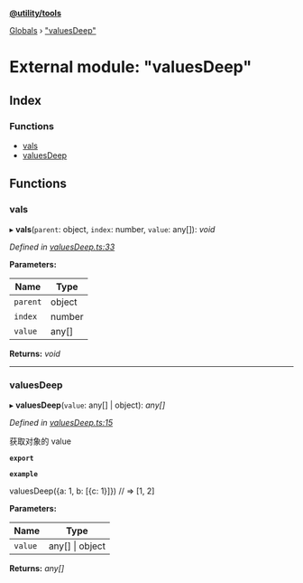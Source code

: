 **[@utility/tools](../README.md)**

[Globals](../globals.md) › ["valuesDeep"](_valuesdeep_.md)

# External module: "valuesDeep"

## Index

### Functions

* [vals](_valuesdeep_.md#vals)
* [valuesDeep](_valuesdeep_.md#valuesdeep)

## Functions

###  vals

▸ **vals**(`parent`: object, `index`: number, `value`: any[]): *void*

*Defined in [valuesDeep.ts:33](https://github.com/Wimjiang/utility/blob/87b2a56/src/valuesDeep.ts#L33)*

**Parameters:**

Name | Type |
------ | ------ |
`parent` | object |
`index` | number |
`value` | any[] |

**Returns:** *void*

___

###  valuesDeep

▸ **valuesDeep**(`value`: any[] | object): *any[]*

*Defined in [valuesDeep.ts:15](https://github.com/Wimjiang/utility/blob/87b2a56/src/valuesDeep.ts#L15)*

获取对象的 value

**`export`** 

**`example`** 

valuesDeep({a: 1, b: [{c: 1}]})
// => [1, 2]

**Parameters:**

Name | Type |
------ | ------ |
`value` | any[] \| object |

**Returns:** *any[]*